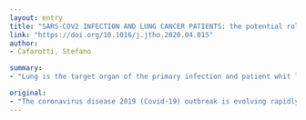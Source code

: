 ```yaml
---
layout: entry
title: "SARS-COV2 INFECTION AND LUNG CANCER PATIENTS: the potential role of IL17 target therapy"
link: "https://doi.org/10.1016/j.jtho.2020.04.015"
author:
- Cafarotti, Stefano

summary:
- "Lung is the target organ of the primary infection and patient whit lung cancer seems to have a poor prognosis. This is the first reported investigation on a possible role of IL 17 target therapy in Lung Cancer patients with concomitant Sars-CoV2 infection. IL17 target therapy is being investigated in the case of Lung cancer patients. The coronavirus disease 2019 (Covid-19) outbreak is evolving rapidly worldwide."

original:
- "The coronavirus disease 2019 (Covid-19) outbreak is evolving rapidly worldwide. The Lung is the target organ of the primary infection and patient whit lung cancer seems to have a poor prognosis. This is the first reported investigation on a possible role of IL 17 target therapy in Lung Cancer patients with concomitant Sars-CoV2 infection."
---
```


